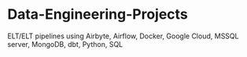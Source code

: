 # Data-Engineering-Projects
ELT/ELT pipelines using Airbyte, Airflow, Docker, Google Cloud, MSSQL server, MongoDB, dbt, Python, SQL
